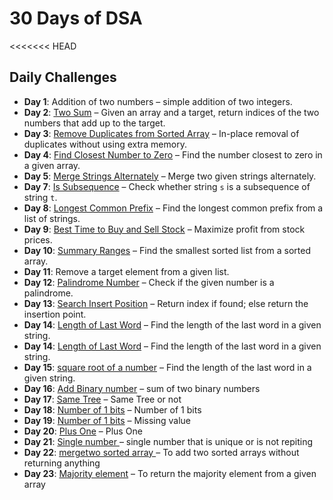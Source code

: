 # 30 Days of DSA

<<<<<<< HEAD

## Daily Challenges

- **Day 1**: Addition of two numbers – simple addition of two integers.
- **Day 2**: [Two Sum](https://leetcode.com/problems/two-sum) – Given an array and a target, return indices of the two numbers that add up to the target.
- **Day 3**: [Remove Duplicates from Sorted Array](https://leetcode.com/problems/remove-duplicates-from-sorted-array) – In-place removal of duplicates without using extra memory.
- **Day 4**: [Find Closest Number to Zero](https://leetcode.com/problems/find-closest-number-to-zero/) – Find the number closest to zero in a given array.
- **Day 5**: [Merge Strings Alternately](https://leetcode.com/problems/merge-strings-alternately) – Merge two given strings alternately.
- **Day 7**: [Is Subsequence](https://leetcode.com/problems/is-subsequence/) – Check whether string `s` is a subsequence of string `t`.
- **Day 8**: [Longest Common Prefix](https://leetcode.com/problems/longest-common-prefix/) – Find the longest common prefix from a list of strings.
- **Day 9**: [Best Time to Buy and Sell Stock](https://leetcode.com/problems/best-time-to-buy-and-sell-stock/) – Maximize profit from stock prices.
- **Day 10**: [Summary Ranges](https://leetcode.com/problems/summary-ranges/description/) – Find the smallest sorted list from a sorted array.
- **Day 11**: Remove a target element from a given list.
- **Day 12**: [Palindrome Number](https://leetcode.com/problems/palindrome-number/) – Check if the given number is a palindrome.
- **Day 13**: [Search Insert Position](https://leetcode.com/problems/search-insert-position/description/) – Return index if found; else return the insertion point.
- **Day 14**: [Length of Last Word](https://leetcode.com/problems/length-of-last-word/) – Find the length of the last word in a given string.
- **Day 14**: [Length of Last Word](https://leetcode.com/problems/length-of-last-word/) – Find the length of the last word in a given string.
- **Day 15**: [square root of a number](https://leetcode.com/problems/length-of-last-word/) – Find the length of the last word in a given string.
- **Day 16**: [Add Binary number](https://leetcode.com/problems/add-binary/) – sum of two binary numbers
- **Day 17**: [Same Tree](https://leetcode.com/problems/same-tree/description/) – Same Tree or not
- **Day 18**: [Number of 1 bits](https://leetcode.com/problems/number-of-1-bits/) – Number of 1 bits
- **Day 19**: [Number of 1 bits](https://leetcode.com/problems/number-of-1-bits/) – Missing value
- **Day 20**: [Plus One](https://leetcode.com/problems/plus-one/description/) – Plus One
- **Day 21**: [Single number ](https://leetcode.com/problems/single-number/) – single number that is unique or is not repiting
- **Day 22**: [mergetwo sorted array ](https://leetcode.com/problems/merge-sorted-array/) – To add two sorted arrays without returning anything
- **Day 23**: [Majority element](https://leetcode.com/problems/majority-element/) – To return the majority element from a given array
